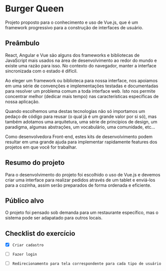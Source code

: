 # Burger Queen
Projeto proposto para o conhecimento e uso de Vue.js, que é um framework progressivo para a construção de interfaces de usuário. 

## Preâmbulo
React, Angular e Vue são alguns dos frameworks e bibliotecas de JavaScript mais usados na área de desenvolvimento ao redor do mundo e existe uma razão para isso. No contexto do navegador, manter a interface sincronizada com o estado é difícil.

Ao eleger um framework ou biblioteca para nossa interface, nos apoiamos em uma série de convenções e implementações testadas e documentadas para resolver um problema comum a toda interface web. Isto nos permite concentrar melhor (dedicar mais tempo) nas características específicas de nossa aplicação.

Quando escolhemos uma destas tecnologias não só importamos um pedaço de código para reusar (o qual já é um grande valor por si só), mas também adotamos uma arquitetura, uma série de princípios de design, um paradigma, algumas abstrações, um vocabulário, uma comunidade, etc...

Como desenvolvedora Front-end, estes kits de desenvolvimento podem resultar em uma grande ajuda para implementar rapidamente features dos projetos em que você for trabalhar.

## Resumo do projeto
Para o desenvolvimento do projeto foi escolhido o uso de Vue.js e devemos criar uma interface para realizar pedidos através de um tablet e enviá-los para a cozinha, assim serão preparados de forma ordenada e eficiente.

## Público alvo
O projeto foi pensado sob demanda para um restaurante específico, mas o sistema pode ser adapatado para outros locais.

## Checklist do exercício

* [x] `Criar cadastro`
* [ ] `Fazer login`
* [ ] `Redirecionamento para tela correspondente para cada tipo de usuário`

